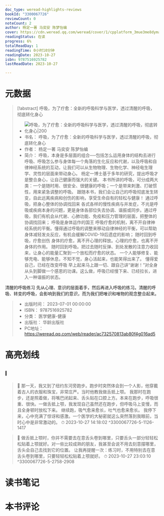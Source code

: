 ```yaml
---
doc_type: weread-highlights-reviews
bookId: "3300067726"
reviewCount: 0
noteCount: 2
author: 杨定一著 马奕安 陈梦怡编
cover: https://cdn.weread.qq.com/weread/cover/1/cpplatform_3mue3me8dymagfhzajptdh/t7_cpplatform_3mue3me8dymagfhzajptdh1692164166.jpg
readingStatus: 在读
progress: 6%
totalReadDay: 1
readingTime: 0小时10分钟
readingDate: 2023-10-27
isbn: 9787516925782
lastReadDate: 2023-10-27

---
```

# 元数据
> [!abstract] 呼吸，为了疗愈：全新的呼吸科学与医学，透过清醒的呼吸，彻底转化身心
> - ![ 呼吸，为了疗愈：全新的呼吸科学与医学，透过清醒的呼吸，彻底转化身心|200](https://cdn.weread.qq.com/weread/cover/1/cpplatform_3mue3me8dymagfhzajptdh/t7_cpplatform_3mue3me8dymagfhzajptdh1692164166.jpg)
> - 书名： 呼吸，为了疗愈：全新的呼吸科学与医学，透过清醒的呼吸，彻底转化身心
> - 作者： 杨定一著 马奕安 陈梦怡编
> - 简介： 呼吸，本身是多层面的组合──包括怎么运用身体的结构去进行呼吸、呼吸怎么参与身体每一个角落的生化反应和代谢，以及呼吸和自律神经系统的互动，让我们可以从生物物理、生物化学、神经电生理学、灵性的层面来带动身心。
杨定一博士基于多年的研究，提出呼吸才是整合身心，让自己健康而强大的关键。
本书所讲的呼吸，可分成两大类：一个是随时用、很安全、很健康的呼吸；一个是带来刺激、打破惯性，用来紧急调整的呼吸。
跟随本书，我们会让自己的呼吸彻底发生转变，自此远离疾病和创伤的影响，享受生命自有的轻松与健康！
通过呼吸，把身心整体的协调找回来
各式各样的慢性疾病与并发症，不光是呼吸或疾病本身的问题，更是身体各部位失去协调、谐振或同步。通过呼吸，我们有机会从代谢、心肺功能、免疫和压力管理的层面，把整体的协调找回来；
呼吸是身体运作的国王
呼吸疗愈的机制，离不开自律神经系统的平衡。懂得通过呼吸的调整来移动自律神经的平衡，可以帮助身体减轻发炎反应，有机会缓解COVID-19后遗症的影响；
随时回到呼吸，疗愈创伤
身体的疗愈，离不开心理的释放。心理的疗愈，也离不开身体的作用。
随时回到呼吸。把过去随时反弹、到处发散的注意力收回来，让身心的能量汇聚到一个放松而疗愈的状态。
一个人能够修复、能够充电、能够休息，不知不觉，身心活起来，也能笑得出来了。
懂得爱自己，已经在改变呼吸
早上起来马上跟一切、跟自己讲“谢谢！”对全身从头到脚做一个感恩的功课。这么做，呼吸已经慢下来、已经拉长，进入一种谐振的状态。
 
清醒的呼吸练习
先从心理、意识的层面着手，然后再进入呼吸的练习。清醒的呼吸、转变的呼吸，会影响到我们的意识，而为我们把唯识和唯物的观念整合起来。
> - 出版时间： 2023-07-01 00:00:00
> - ISBN： 9787516925782
> - 分类： 医学健康-健康
> - 出版社： 华龄出版社
> - PC地址：https://weread.qq.com/web/reader/ac732570813ab80f4g016ad5

# 高亮划线

## I

> 📌 那一天，我又到了纽约东河旁跑步。跑步时突然体会到一个人影，他穿戴着古人的衣服和珠宝，非常庄严。当时他教我做舌抵上颚。
   我那时在跑步，还是照着做，将嘴巴闭起来、舌头贴在口腔上方。本来在跑步，呼吸很重、很快。一做舌抵上颚，我发现自己虽然还在跑步，但呼吸马上变慢，而且全身顿时放松下来。
   继续跑，吸气愈来愈长，吐气也愈来愈长。
   我停下来，心中充满了惊讶和感激。一个医学的大秘密就这么突然落到我眼前，当时心中是非常激动的。 
> ⏱ 2023-10-27 14:18:02 ^3300067726-5-1126-1417

> 📌 做舌抵上颚时，你并不需要去在意舌头卷到哪里，只要舌头一部分轻轻松松贴着上颚就好。对一些比较成熟的朋友，我甚至会说不用去刻意摆哪里，舌头会自己去找到它的位置。
   让我再提醒一次：练习时，不用特别去在意舌头卷到哪里，只要轻轻松松贴着上颚就好。 
> ⏱ 2023-10-27 23:03:10 ^3300067726-5-2758-2908

# 读书笔记

# 本书评论

